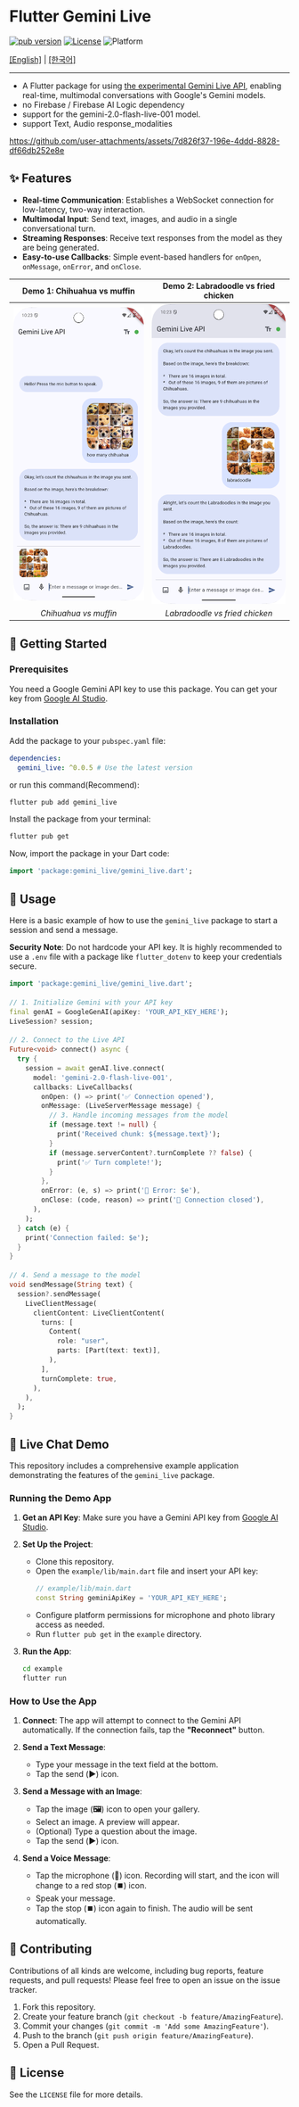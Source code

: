 # Flutter Gemini Live

[![pub version](https://img.shields.io/pub/v/gemini_live.svg)](https://pub.dev/packages/gemini_live)
[![License](https://img.shields.io/badge/License-BSD--3--Clause-blue.svg)](https://opensource.org/licenses/BSD-3-Clause)
![Platform](https://img.shields.io/badge/platform-flutter%20%7C%20android%20%7C%20ios%20%7C%20web%20%7C%20macos%20%7C%20windows%20%7C%20linux-blue)

[[English]](https://github.com/JAICHANGPARK/flutter_gemini_live/blob/main/README.md) | [[한국어]](https://github.com/JAICHANGPARK/flutter_gemini_live/blob/main/README_KR.md)

---

- A Flutter package for using [the experimental Gemini Live API](https://ai.google.dev/gemini-api/docs/live), enabling real-time, multimodal conversations with Google's Gemini models.
- no Firebase / Firebase AI Logic dependency
- support for the gemini-2.0-flash-live-001 model.
- support Text, Audio response_modalities 

https://github.com/user-attachments/assets/7d826f37-196e-4ddd-8828-df66db252e8e


## ✨ Features

*   **Real-time Communication**: Establishes a WebSocket connection for low-latency, two-way interaction.
*   **Multimodal Input**: Send text, images, and audio in a single conversational turn.
*   **Streaming Responses**: Receive text responses from the model as they are being generated.
*   **Easy-to-use Callbacks**: Simple event-based handlers for `onOpen`, `onMessage`, `onError`, and `onClose`.

| Demo 1: Chihuahua vs muffin | Demo 2: Labradoodle vs fried chicken |
| :---: | :---: |
| <img src="https://github.com/JAICHANGPARK/flutter_gemini_live/blob/main/imgs/Screenshot_20250613_222333.png?raw=true" alt="실시간 대화 데모" width="400"/> | <img src="https://github.com/JAICHANGPARK/flutter_gemini_live/blob/main/imgs/Screenshot_20250613_222355.png?raw=true" alt="멀티모달 입력 데모" width="400"/> |
| *Chihuahua vs muffin* | *Labradoodle vs fried chicken* |

## 🏁 Getting Started

### Prerequisites

You need a Google Gemini API key to use this package. You can get your key from [Google AI Studio](https://aistudio.google.com/app/apikey).

### Installation

Add the package to your `pubspec.yaml` file:

```yaml
dependencies:
  gemini_live: ^0.0.5 # Use the latest version
```

or run this command(Recommend):

```bash
flutter pub add gemini_live
```

Install the package from your terminal:

```bash
flutter pub get
```

Now, import the package in your Dart code:

```dart
import 'package:gemini_live/gemini_live.dart';
```

## 🚀 Usage

Here is a basic example of how to use the `gemini_live` package to start a session and send a message.

**Security Note**: Do not hardcode your API key. It is highly recommended to use a `.env` file with a package like `flutter_dotenv` to keep your credentials secure.

```dart
import 'package:gemini_live/gemini_live.dart';

// 1. Initialize Gemini with your API key
final genAI = GoogleGenAI(apiKey: 'YOUR_API_KEY_HERE');
LiveSession? session;

// 2. Connect to the Live API
Future<void> connect() async {
  try {
    session = await genAI.live.connect(
      model: 'gemini-2.0-flash-live-001',
      callbacks: LiveCallbacks(
        onOpen: () => print('✅ Connection opened'),
        onMessage: (LiveServerMessage message) {
          // 3. Handle incoming messages from the model
          if (message.text != null) {
            print('Received chunk: ${message.text}');
          }
          if (message.serverContent?.turnComplete ?? false) {
            print('✅ Turn complete!');
          }
        },
        onError: (e, s) => print('🚨 Error: $e'),
        onClose: (code, reason) => print('🚪 Connection closed'),
      ),
    );
  } catch (e) {
    print('Connection failed: $e');
  }
}

// 4. Send a message to the model
void sendMessage(String text) {
  session?.sendMessage(
    LiveClientMessage(
      clientContent: LiveClientContent(
        turns: [
          Content(
            role: "user",
            parts: [Part(text: text)],
          ),
        ],
        turnComplete: true,
      ),
    ),
  );
}
```

## 💬 Live Chat Demo

This repository includes a comprehensive example application demonstrating the features of the `gemini_live` package.

### Running the Demo App

1.  **Get an API Key**: Make sure you have a Gemini API key from [Google AI Studio](https://aistudio.google.com/app/apikey).

2.  **Set Up the Project**:
    *   Clone this repository.
    *   Open the `example/lib/main.dart` file and insert your API key:
        ```dart
        // example/lib/main.dart
        const String geminiApiKey = 'YOUR_API_KEY_HERE';
        ```
    *   Configure platform permissions for microphone and photo library access as needed.
    *   Run `flutter pub get` in the `example` directory.

3.  **Run the App**:
    ```bash
    cd example
    flutter run
    ```

### How to Use the App

1.  **Connect**: The app will attempt to connect to the Gemini API automatically. If the connection fails, tap the **"Reconnect"** button.

2.  **Send a Text Message**:
    -   Type your message in the text field at the bottom.
    -   Tap the send (**▶️**) icon.

3.  **Send a Message with an Image**:
    -   Tap the image (**🖼️**) icon to open your gallery.
    -   Select an image. A preview will appear.
    -   (Optional) Type a question about the image.
    -   Tap the send (**▶️**) icon.

4.  **Send a Voice Message**:
    -   Tap the microphone (**🎤**) icon. Recording will start, and the icon will change to a red stop (**⏹️**) icon.
    -   Speak your message.
    -   Tap the stop (**⏹️**) icon again to finish. The audio will be sent automatically.

## 🤝 Contributing

Contributions of all kinds are welcome, including bug reports, feature requests, and pull requests! Please feel free to open an issue on the issue tracker.

1.  Fork this repository.
2.  Create your feature branch (`git checkout -b feature/AmazingFeature`).
3.  Commit your changes (`git commit -m 'Add some AmazingFeature'`).
4.  Push to the branch (`git push origin feature/AmazingFeature`).
5.  Open a Pull Request.

## 📜 License

See the `LICENSE` file for more details.
